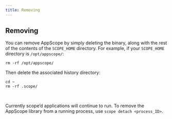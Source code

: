 ```yaml
---
title: Removing
---
```


## Removing

You can remove AppScope by simply deleting the binary, along with the rest of the contents of the `SCOPE_HOME` directory. For example, if your `SCOPE_HOME` directory is `/opt/appscope/`:

```
rm -rf /opt/appscope/
```

Then delete the associated history directory:

```
cd ~
rm -rf .scope/
```
</br>

Currently scope’d applications will continue to run. To remove the AppScope library from a running process, use `scope detach <process_ID>`.
